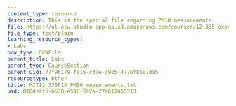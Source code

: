 ```yaml
---
content_type: resource
description: This is the special file regarding PM10 measurements.
file: https://ol-ocw-studio-app-qa.s3.amazonaws.com/courses/12-335-experimental-atmospheric-chemistry-fall-2014/810df4fbb538e598592a27a612b55313_MIT12_335F14_PM10_measurements.txt
file_type: text/plain
learning_resource_types:
- Labs
ocw_type: OCWFile
parent_title: Labs
parent_type: CourseSection
parent_uid: 77f96179-fe15-c37e-d905-4776f8ba1da5
resourcetype: Other
title: MIT12_335F14_PM10_measurements.txt
uid: 810df4fb-b538-e598-592a-27a612b55313
---
```

